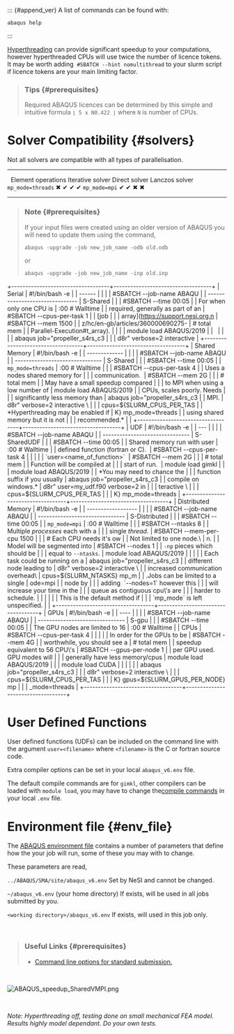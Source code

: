 ::: {#append_ver}
A list of commands can be found with:

    abaqus help
:::

[Hyperthreading](https://support.nesi.org.nz/hc/en-gb/articles/360000568236)
can provide significant speedup to your computations, however
hyperthreaded CPUs will use twice the number of licence tokens. It may
be worth adding  `#SBATCH --hint nomultithread` to your slurm script if
licence tokens are your main limiting factor.

<div>

</div>

<div>

> ### Tips {#prerequisites}
>
> Required ABAQUS licences can be determined by this simple and
> intuitive formula `⌊ 5 x N0.422 ⌋` where `N` is number of CPUs.

</div>

Solver Compatibility {#solvers}
====================

Not all solvers are compatible with all types of parallelisation.

  ------------------- -------------------- ------------------ --------------- ----------------
                      Element operations   Iterative solver   Direct solver   Lanczos solver
  `mp_mode=threads`   ✖                    ✔                  ✔               ✔
  `mp_mode=mpi`       ✔                    ✔                  ✖               ✖
  ------------------- -------------------- ------------------ --------------- ----------------

> ### Note {#prerequisites}
>
> If your input files were created using an older version of ABAQUS you
> will need to update them using the command,
>
>     abaqus -upgrade -job new_job_name -odb old.odb
>
> or
>
>     abaqus -upgrade -job new_job_name -inp old.inp

+-----------------------------------+-----------------------------------+
| Serial                            |     #!/bin/bash -e                |
| ------                            |                                   |
|                                   |     #SBATCH --job-name      ABAQU |
| -------------------------------   | S-Shared                          |
|                                   |     #SBATCH --time          00:05 |
| For when only one CPU is          | :00       # Walltime              |
| required, generally as part of an |     #SBATCH --cpus-per-task 1     |
| [job                              |                                   |
| array](https://support.nesi.org.n |     #SBATCH --mem           1500  |
| z/hc/en-gb/articles/360000690275- |          # total mem              |
| Parallel-Execution#t_array).      |                                   |
|                                   |     module load ABAQUS/2019       |
|                                   |                                   |
|                                   |     abaqus job="propeller_s4rs_c3 |
|                                   | d8r" verbose=2 interactive        |
+-----------------------------------+-----------------------------------+
| Shared Memory                     |     #!/bin/bash -e                |
| -------------                     |                                   |
|                                   |     #SBATCH --job-name      ABAQU |
| -------------------------------   | S-Shared                          |
|                                   |     #SBATCH --time          00:05 |
| `mp_mode=threads`                 | :00       # Walltime              |
|                                   |     #SBATCH --cpus-per-task 4     |
| Uses a nodes shared memory for    |                                   |
| communication.                    |     #SBATCH --mem           2G    |
|                                   |      # total mem                  |
| May have a small speedup compared |                                   |
| to MPI when using a low number of |     module load ABAQUS/2019       |
| CPUs, scales poorly. Needs        |                                   |
| significantly less memory than    |     abaqus job="propeller_s4rs_c3 |
| MPI.                              | d8r" verbose=2 interactive \      |
|                                   |         cpus=${SLURM_CPUS_PER_TAS |
| *Hyperthreading may be enabled if | K} mp_mode=threads                |
| using shared memory but it is not |                                   |
| recommended.*                     |                                   |
+-----------------------------------+-----------------------------------+
| UDF                               |     #!/bin/bash -e                |
| ---                               |                                   |
|                                   |     #SBATCH --job-name      ABAQU |
| -------------------------------   | S-SharedUDF                       |
|                                   |     #SBATCH --time          00:05 |
| Shared memory run with user       | :00       # Walltime              |
| defined function (fortran or C).  |     #SBATCH --cpus-per-task 4     |
|                                   |                                   |
| `user=<name_of_function>`         |     #SBATCH --mem           2G    |
|                                   |       # total mem                 |
| Function will be compiled at      |                                   |
| start of run.                     |     module load gimkl             |
|                                   |     module load ABAQUS/2019       |
| *You may need to chance the       |                                   |
| function suffix if you usually    |     abaqus job="propeller_s4rs_c3 |
| compile on windows.*              | d8r" user=my_udf.f90 verbose=2 in |
|                                   | teractive \                       |
|                                   |         cpus=${SLURM_CPUS_PER_TAS |
|                                   | K} mp_mode=threads                |
+-----------------------------------+-----------------------------------+
| Distributed Memory                |     #!/bin/bash -e                |
| ------------------                |                                   |
|                                   |     #SBATCH --job-name      ABAQU |
| -------------------------------   | S-Distributed                     |
|                                   |     #SBATCH --time          00:05 |
| `mp_mode=mpi`                     | :00       # Walltime              |
|                                   |     #SBATCH --ntasks        8     |
| Multiple *processes* each with a  |                                   |
| single *thread*.                  |     #SBATCH --mem-per-cpu   1500  |
|                                   |          # Each CPU needs it's ow |
| Not limited to one node.\         | n.                                |
| Model will be segmented into      |     #SBATCH --nodes         1     |
| `-np` pieces which should be      |                                   |
| equal to `--ntasks`.              |     module load ABAQUS/2019       |
|                                   |                                   |
| Each task could be running on a   |     abaqus job="propeller_s4rs_c3 |
| different node leading to         | d8r" verbose=2 interactive \      |
| increased communication overhead\ |         cpus=${SLURM_NTASKS} mp_m |
| .Jobs can be limited to a single  | ode=mpi                           |
| node by                           |                                   |
| adding  `--nodes=1` however this  |                                   |
| will increase your time in the    |                                   |
| queue as contiguous cpu\'s are    |                                   |
| harder to schedule.               |                                   |
|                                   |                                   |
| This is the default method if     |                                   |
| `mp_mode` is left unspecified.    |                                   |
+-----------------------------------+-----------------------------------+
| GPUs                              |     #!/bin/bash -e                |
| ----                              |                                   |
|                                   |     #SBATCH --job-name      ABAQU |
| -------------------------------   | S-gpu                             |
|                                   |     #SBATCH --time          00:05 |
| The GPU nodes are limited to 16   | :00       # Walltime              |
| CPUs                              |     #SBATCH --cpus-per-task 4     |
|                                   |                                   |
| In order for the GPUs to be       |     #SBATCH --mem           4G    |
| worthwhile, you should see a      |       # total mem                 |
| speedup equivalent to 56 CPU\'s   |     #SBATCH --gpus-per-node 1     |
| per GPU used. GPU modes will      |                                   |
| generally have less memory/cpus   |     module load ABAQUS/2019       |
|                                   |     module load CUDA              |
|                                   |                                   |
|                                   |     abaqus job="propeller_s4rs_c3 |
|                                   | d8r" verbose=2 interactive \      |
|                                   |         cpus=${SLURM_CPUS_PER_TAS |
|                                   | K} gpus=${SLURM_GPUS_PER_NODE} mp |
|                                   | _mode=threads                     |
+-----------------------------------+-----------------------------------+

User Defined Functions 
=======================

User defined functions (UDFs) can be included on the command line with
the argument `user=<filename>` where `<filename>` is the C or fortran
source code.

Extra compiler options can be set in your local `abaqus_v6.env` file.

The default compile commands are for `gimkl`, other compilers can be
loaded with `module load`, you may have to change the[compile
commands](https://support.nesi.org.nz/hc/en-gb/articles/360000329015) in
your local `.env` file.

Environment file {#env_file}
================

The [ABAQUS environment
file](http://media.3ds.com/support/simulia/public/v613/installation-and-licensing-guides/books/sgb/default.htm?startat=ch04s01.html) contains
a number of parameters that define how the your job will run, some of
these you may with to change.

These parameters are read, 

`../ABAQUS/SMA/site/abaqus_v6.env` Set by NeSI and cannot be changed.

`~/abaqus_v6.env` (your home directory) If exists, will be used in all
jobs submitted by you.

`<working directory>/abaqus_v6.env` If exists, will used in this job
only.

 

> ### Useful Links {#prerequisites}
>
> -   [Command line options for standard
>     submission.](https://www.sharcnet.ca/Software/Abaqus610/Documentation/docs/v6.10/books/usb/default.htm?startat=pt01ch03s02abx02.html)

 

![ABAQUS\_speedup\_SharedVMPI.png](https://support.nesi.org.nz/hc/article_attachments/360002123695/ABAQUS_speedup_SharedVMPI.png)

 

*Note: Hyperthreading off, testing done on small mechanical FEA model.
Results highly model dependant. Do your own tests.*
